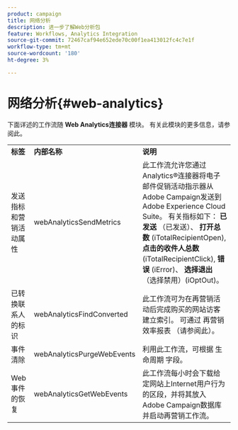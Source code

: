```yaml
---
product: campaign
title: 网络分析
description: 进一步了解Web分析包
feature: Workflows, Analytics Integration
source-git-commit: 72467caf94e652ede70c00f1ea413012fc4c7e1f
workflow-type: tm+mt
source-wordcount: '180'
ht-degree: 3%

---
```



# 网络分析{#web-analytics}



下面详述的工作流随 **Web Analytics连接器** 模块。 有关此模块的更多信息，请参阅此。

<table> 
 <tbody> 
  <tr> 
   <td> <strong>标签</strong><br /> </td> 
   <td> <strong>内部名称</strong><br /> </td> 
   <td> <strong>说明</strong><br /> </td> 
  </tr> 
  <tr> 
   <td> <span class="uicontrol">发送指标和营销活动属性</span> <br /> </td> 
   <td> <span class="uicontrol">webAnalyticsSendMetrics</span> <br /> </td> 
   <td> 此工作流允许您通过Analytics®连接器将电子邮件促销活动指示器从Adobe Campaign发送到Adobe Experience Cloud Suite。 有关指标如下： <strong>已发送</strong> （已发送）、 <strong>打开总数</strong> (iTotalRecipientOpen), <strong>点击的收件人总数</strong> (iTotalRecipientClick), <strong>错误</strong> (iError)、 <strong>选择退出</strong> （选择禁用）(iOptOut)。<br /> </td> 
  </tr> 
  <tr> 
   <td> <span class="uicontrol">已转换联系人的标识</span> <br /> </td> 
   <td> <span class="uicontrol">webAnalyticsFindConverted</span> <br /> </td> 
   <td> 此工作流可为在再营销活动后完成购买的网站访客建立索引。 可通过 <span class="uicontrol">再营销效率报表</span> （请参阅此）。 <br /> </td> 
  </tr> 
  <tr> 
   <td> <span class="uicontrol">事件清除</span> <br /> </td> 
   <td> <span class="uicontrol">webAnalyticsPurgeWebEvents</span> <br /> </td> 
   <td> 利用此工作流，可根据 <span class="uicontrol">生命周期</span> 字段。 <br /> </td> 
  </tr> 
  <tr> 
   <td> <span class="uicontrol">Web事件的恢复</span> <br /> </td> 
   <td> <span class="uicontrol">webAnalyticsGetWebEvents</span> <br /> </td> 
   <td> 此工作流每小时会下载给定网站上Internet用户行为的区段，并将其放入Adobe Campaign数据库并启动再营销工作流。 <br /> </td> 
  </tr> 
 </tbody> 
</table>

